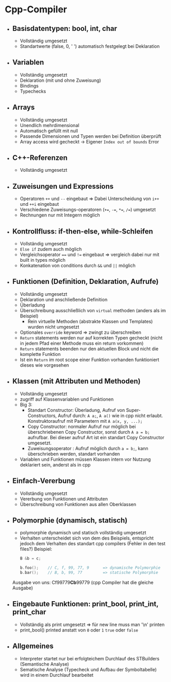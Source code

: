 # Cpp-Compiler
* ## Basisdatentypen: bool, int, char
    * Vollständig umgesetzt
    * Standartwerte (false, 0, ' ') automatisch festgelegt bei Deklaration 
* ## Variablen
    * Vollständig umgesetzt
    * Deklaration (mit und ohne Zuweisung)
    * Bindings
    * Typechecks
* ## Arrays
    * Vollständig umgesetzt
    * Unendlich mehrdimensional
    * Automatisch gefüllt mit null
    * Passende Dimensionen und Typen werden bei Definition überprüft
    * Array access wird gecheckt -> Eigener ```Index out of bounds``` Error
* ## C++-Referenzen
    * Vollständig umgesetzt
* ## Zuweisungen und Expressions
    * Operatoren ```++``` und ```--``` eingebaut => Dabei Unterscheidung von ```i++``` und ```++i``` eingebaut
    * Verschiedene Zuweisungs-operatoren (```+=```, ```-=```, ```*=```, ```/=```) umgesetzt
    * Rechnungen nur mit Integern möglich
* ## Kontrollfluss: if-then-else, while-Schleifen
    * Vollständig umgesetzt
    * ```Else if``` zudem auch möglich
    * Vergleichsoperator ```==``` und ```!=``` eingebaut => vergleich dabei nur mit built in types möglich
    * Konkatenation von conditions durch ```&&``` und ```||``` möglich

* ## Funktionen (Definition, Deklaration, Aufrufe)
    * Vollständig umgesetzt
    * Deklaration und anschließende Definition
    * Überladung 
    * Überschreibung ausschließlich von ```virtual``` methoden (anders als im Beispiel)
        * Rein virtuelle Methoden (abstrakte Klassen und Templates) wurden nicht umgesetzt
    * Optionales ```override``` keyword => zwingt zu überschreiben
    * ```Return``` statements werden nur auf korrekten Typen gecheckt (nicht in jedem Pfad einer Methode muss ein return vorkommen) 
    * ```Return``` statements beenden nur den aktuellen Block und nicht die komplette Funktion
    * Ist ein ```Return``` im root scope einer Funktion vorhanden funktioniert dieses wie vorgesehen
* ## Klassen (mit Attributen und Methoden)
    * Vollständig umgesetzt
    * zugriff auf Klassenvariablen und Funktionen
    * Big 3:
        * Standart Constructor: Überladung, Aufruf von Super-Constructors, Aufruf durch: ```A a;```, ```A a()``` wie in cpp nicht erlaubt. Konstruktoraufruf mit Parametern mit  ```A a(x, y, ...);```
        * Copy Constructor: normaler Aufruf nur möglich bei überschriebenen Copy Constructor, sonst durch ```A a = b;``` aufrufbar. Bei dieser aufruf Art ist ein standart Copy Constructor umgesetzt.
        * Zuweisungsoperator : Aufruf möglich durch ```a = b;```, kann überschrieben werden, standart vorhanden
    * Variablen und Funktionen müssen Klassen intern vor Nutzung deklariert sein, anderst als in cpp
* ## Einfach-Vererbung
    * Vollständig umgesetzt
    * Vererbung von Funktionen und Attributen
    * Überschreibung von Funktionen aus allen Oberklassen
* ## Polymorphie (dynamisch, statisch)
    * polymorphie dynamisch und statisch vollständig umgesetzt 
    * Verhalten unterscheidet sich von dem des Beispiels, entspricht jedoch dem Verhalten des standart cpp compilers (Fehler in den test files?)
    Beispiel:
        ``` C c(9);
        B &b = c;

        b.foo();    // C, f, 99, 77, 9      => dynamische Polymorphie
        b.bar();    // B, b, 99, 77         => statische Polymorphie 

    Ausgabe von uns: Cf99779**Cb**99779 (cpp Compiler hat die gleiche Ausgabe)

* ## Eingebaute Funktionen: print_bool, print_int, print_char 
    * Vollständig als print umgesetzt =>  für new line muss man '\n' printen
    * print_bool() printed anstatt von ```0``` oder ```1``` ```true``` oder ```false```

* ## Allgemeines
    * Interpreter startet nur bei erfolgteichem Durchlauf des STBuilders (Semantische Analyse)
    * Sematische Analyse (Typecheck und Aufbau der Symboltabelle) wird in einem Durchlauf bearbeitet 